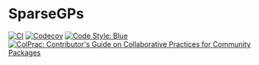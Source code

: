 # SparseGPs

[![CI](https://github.com/rossviljoen/SparseGPs.jl/actions/workflows/CI.yml/badge.svg)](https://github.com/rossviljoen/SparseGPs.jl/actions/workflows/CI.yml)
[![Codecov](https://codecov.io/gh/rossviljoen/SparseGPs.jl/branch/master/graph/badge.svg)](https://codecov.io/gh/rossviljoen/SparseGPs.jl)
[![Code Style: Blue](https://img.shields.io/badge/code%20style-blue-4495d1.svg)](https://github.com/invenia/BlueStyle)
[![ColPrac: Contributor's Guide on Collaborative Practices for Community Packages](https://img.shields.io/badge/ColPrac-Contributor's%20Guide-blueviolet)](https://github.com/SciML/ColPrac)
